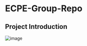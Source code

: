 # ECPE-Group-Repo
## Project Introduction
  ![image](https://github.com/JunfengRan/ECPE-Group-Repo/blob/main/ECPE.jpg)
